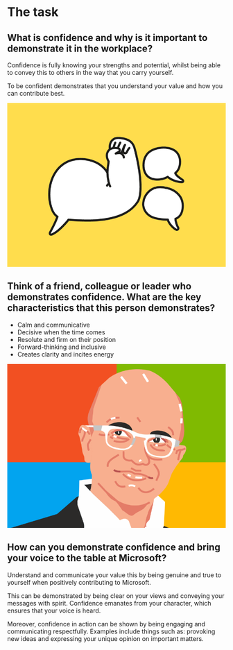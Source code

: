 # The task

## What is confidence and why is it important to demonstrate it in the workplace?

Confidence is fully knowing your strengths and potential, whilst being able to convey this to others in the way that you carry yourself.

To be confident demonstrates that you understand your value and how you can contribute best.

![](../../../../.gitbook/assets/image%20%28174%29.png)

## Think of a friend, colleague or leader who demonstrates confidence. What are the key characteristics that this person demonstrates?

* Calm and communicative
* Decisive when the time comes
* Resolute and firm on their position
* Forward-thinking and inclusive
* Creates clarity and incites energy

![](../../../../.gitbook/assets/image%20%28175%29.png)

## How can you demonstrate confidence and bring your voice to the table at Microsoft?

Understand and communicate your value this by being genuine and true to yourself when positively contributing to Microsoft.

This can be demonstrated by being clear on your views and conveying your messages with spirit. Confidence emanates from your character, which ensures that your voice is heard.

Moreover, confidence in action can be shown by being engaging and communicating respectfully. Examples include things such as: provoking new ideas and expressing your unique opinion on important matters.

